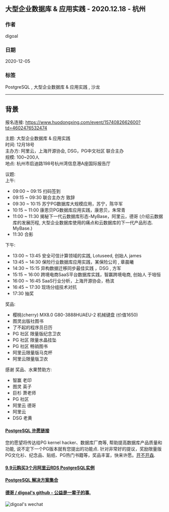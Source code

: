 ## 大型企业数据库 & 应用实践 - 2020.12.18 - 杭州   
  
### 作者  
digoal  
  
### 日期  
2020-12-05  
  
### 标签  
PostgreSQL , 大型企业数据库 & 应用实践 , 沙龙    
  
----  
  
## 背景  
报名连接:  https://www.huodongxing.com/event/1574082662600?td=4602476532474  
  
主题:  大型企业数据库 & 应用实践    
时间:  12月18号       
主办方: 阿里云，上海开源协会, DSG，PG中文社区 联合主办       
规模:  100~200人    
地点:  杭州市启迪路198号杭州湾信息港A座国际报告厅    
    
议题:    
上午:     
- 09:00 ~ 09:15 扫码签到    
- 09:15 ~ 09:30 联合主办方 致辞    
- 09:30 ~ 10:15 苏宁PG数据库大规模应用，苏宁，陈华军    
- 10:15 ~ 11:00 康恩贝PG数据库应用实践，康恩贝，朱常青     
- 11:00 ~ 11:30 揭秘下一代云数据库形态-MyBase，阿里云，德哥  (介绍云数据库的发展历程, 大型企业数据库使用的痛点和云数据库的下一代产品形态. MyBase.)    
- 11:30 合影    
    
下午:     
- 13:00 ~ 13:45 安全可信计算领域的实践, Lotuseed, 创始人 james     
- 13:45 ~ 14:30 保险行业数据库应用实践，某保险公司 , 章晨曦     
- 14:30 ~ 15:15 异构数据迁移同步最佳实践 ，DSG , 方军      
- 15:15 ~ 16:00 跨境电商SaaS平台数据库实践，智赢跨境电商, 创始人  于培恒     
- 16:00 ~ 16:45 SaaS行业分析，上海开源协会，杨滨     
- 16:45 ~ 17:30 现场分组技术对抗    
- 17:30 抽奖     
  
奖品:  
- 樱桃(cherry) MX8.0 G80-3888HUAEU-2 机械键盘 (价值1650)  
- 图灵出版社图书  
- 了不起的程序员日历  
- PG 社区 限量版纪念卫衣  
- PG 社区 限量水晶挂坠  
- PG 社区 畅销图书  
- 阿里云限量版马克杯  
- 阿里云限量版卫衣  
    
感谢 奖品、水果赞助方:  
- 智赢 老印  
- 图灵 英子  
- 巨杉 萧老师  
- PG 社区  
- 阿里云 德哥  
- 阿里云  
- DSG 老黄  
  
  
  
  
#### [PostgreSQL 许愿链接](https://github.com/digoal/blog/issues/76 "269ac3d1c492e938c0191101c7238216")
您的愿望将传达给PG kernel hacker、数据库厂商等, 帮助提高数据库产品质量和功能, 说不定下一个PG版本就有您提出的功能点. 针对非常好的提议，奖励限量版PG文化衫、纪念品、贴纸、PG热门书籍等，奖品丰富，快来许愿。[开不开森](https://github.com/digoal/blog/issues/76 "269ac3d1c492e938c0191101c7238216").  
  
  
#### [9.9元购买3个月阿里云RDS PostgreSQL实例](https://www.aliyun.com/database/postgresqlactivity "57258f76c37864c6e6d23383d05714ea")
  
  
#### [PostgreSQL 解决方案集合](https://yq.aliyun.com/topic/118 "40cff096e9ed7122c512b35d8561d9c8")
  
  
#### [德哥 / digoal's github - 公益是一辈子的事.](https://github.com/digoal/blog/blob/master/README.md "22709685feb7cab07d30f30387f0a9ae")
  
  
![digoal's wechat](../pic/digoal_weixin.jpg "f7ad92eeba24523fd47a6e1a0e691b59")
  
